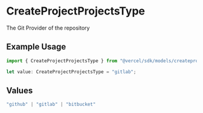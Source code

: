 # CreateProjectProjectsType

The Git Provider of the repository

## Example Usage

```typescript
import { CreateProjectProjectsType } from "@vercel/sdk/models/createprojectop.js";

let value: CreateProjectProjectsType = "gitlab";
```

## Values

```typescript
"github" | "gitlab" | "bitbucket"
```